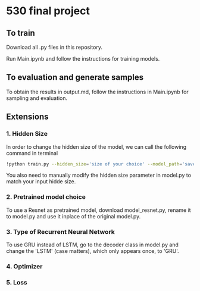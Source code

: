 # 530 final project

## To train

Download all .py files in this repository.

Run Main.ipynb and follow the instructions for training models.

## To evaluation and generate samples

To obtain the results in output.md, follow the instructions in Main.ipynb for sampling and evaluation.


## Extensions

### 1. Hidden Size
In order to change the hidden size of the model, we can call the following command in terminal 
```sh
!python train.py --hidden_size='size of your choice' --model_path='saved_models'
```
You also need to manually modify the hidden size parameter in model.py to match your input hidde size.

### 2. Pretrained model choice
To use a Resnet as pretrained model, download model_resnet.py, rename it to model.py and use it inplace of the original model.py.

### 3. Type of Recurrent Neural Network
To use GRU instead of LSTM, go to the decoder class in model.py and change the 'LSTM' (case matters), which only appears once, to 'GRU'.

### 4. Optimizer


### 5. Loss




